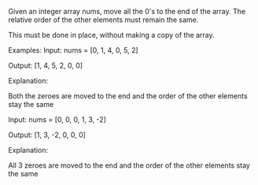 Given an integer array nums, move all the 0's to the end of the array. The relative order of the other elements must remain the same.



This must be done in place, without making a copy of the array.


Examples:
Input: nums = [0, 1, 4, 0, 5, 2]

Output: [1, 4, 5, 2, 0, 0]

Explanation:

Both the zeroes are moved to the end and the order of the other elements stay the same

Input: nums = [0, 0, 0, 1, 3, -2]

Output: [1, 3, -2, 0, 0, 0]

Explanation:

All 3 zeroes are moved to the end and the order of the other elements stay the same
